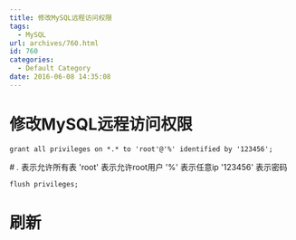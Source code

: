 ```yaml
---
title: 修改MySQL远程访问权限
tags:
  - MySQL
url: archives/760.html
id: 760
categories:
  - Default Category
date: 2016-06-08 14:35:08
---
```


修改MySQL远程访问权限
=============

```mysql
grant all privileges on *.* to 'root'@'%' identified by '123456';
```

\# *.* 表示允许所有表 'root' 表示允许root用户 '%' 表示任意ip '123456' 表示密码

```
flush privileges;
```

# 刷新
